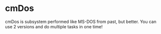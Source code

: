 # cmDos
cmDos is subsystem performed like MS-DOS from past, but better.
You can use 2 versions and do multiple tasks in one time!